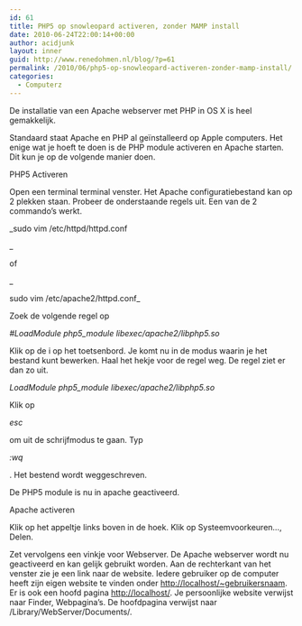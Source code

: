 ```yaml
---
id: 61
title: PHP5 op snowleopard activeren, zonder MAMP install
date: 2010-06-24T22:00:14+00:00
author: acidjunk
layout: inner
guid: http://www.renedohmen.nl/blog/?p=61
permalink: /2010/06/php5-op-snowleopard-activeren-zonder-mamp-install/
categories:
  - Computerz
---
```

De installatie van een Apache webserver met PHP in OS X is heel gemakkelijk.
  
Standaard staat Apache en PHP al geïnstalleerd op Apple computers. Het enige wat je hoeft te doen is de PHP module activeren en Apache starten. Dit kun je op de volgende manier doen.
  
PHP5 Activeren
  
Open een terminal terminal venster. Het Apache configuratiebestand kan op 2 plekken staan. Probeer de onderstaande regels uit. Een van de 2 commando&#8217;s werkt.

_sudo vim /etc/httpd/httpd.conf
  
_ 
  
of
  
_
  
sudo vim /etc/apache2/httpd.conf_
  
Zoek de volgende regel op

_#LoadModule php5_module libexec/apache2/libphp5.so_
  
Klik op de i op het toetsenbord. Je komt nu in de modus waarin je het bestand kunt bewerken. Haal het hekje voor de regel weg. De regel ziet er dan zo uit.

_LoadModule php5_module libexec/apache2/libphp5.so_
  
Klik op
  
_esc_
  
om uit de schrijfmodus te gaan. Typ
  
_:wq_
  
. Het bestend wordt weggeschreven.

De PHP5 module is nu in apache geactiveerd.

Apache activeren
  
Klik op het appeltje links boven in de hoek. Klik op Systeemvoorkeuren&#8230;, Delen.

Zet vervolgens een vinkje voor Webserver. De Apache webserver wordt nu geactiveerd en kan gelijk gebruikt worden. Aan de rechterkant van het venster zie je een link naar de website. Iedere gebruiker op de computer heeft zijn eigen website te vinden onder [http://localhost/~gebruikersnaam](http://localhost/~gebruikersnaam "http://localhost/~gebruikersnaam"). Er is ook een hoofd pagina [http://localhost/](http://localhost/ "http://localhost/"). Je persoonlijke website verwijst naar Finder, Webpagina&#8217;s. De hoofdpagina verwijst naar /Library/WebServer/Documents/.